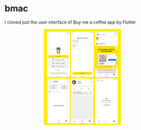 # bmac

I cloned just the user interface of Buy me a coffee app by Flutter
<p align="center">
<img src="https://github.com/erfkarimi/bmac/blob/main/assets/image/prototype.jpg" width="250" hspace="4">
</p>

